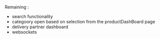 Remaining :

 - search functionality
 - categoory open based on selection from the productDashBoard page
 - delivery partner dashboard
 - websockets
  